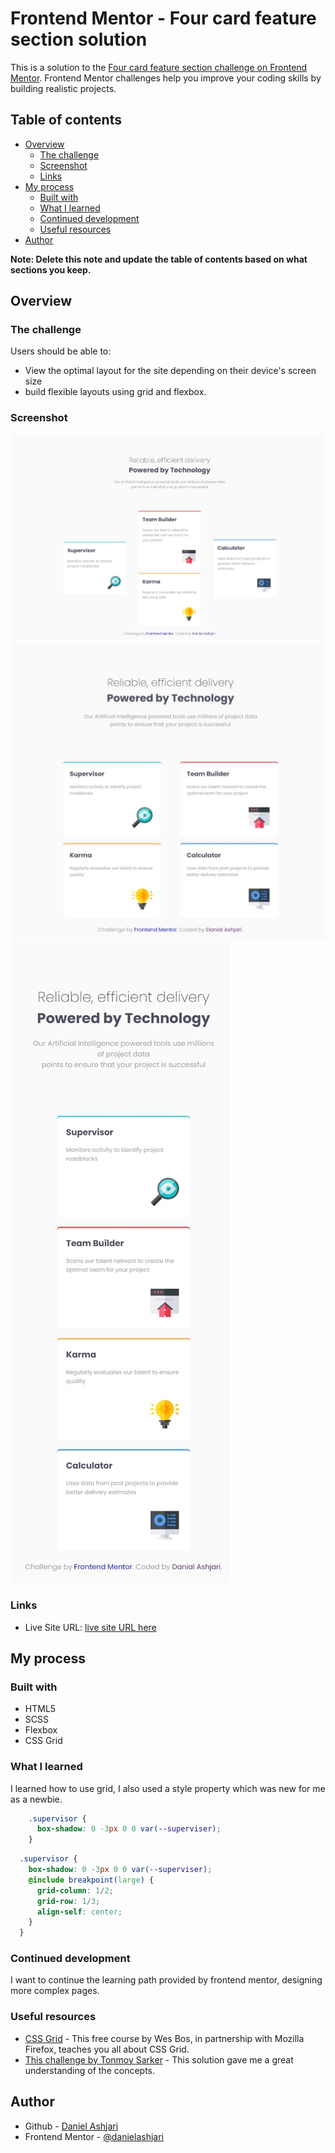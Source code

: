 # Frontend Mentor - Four card feature section solution

This is a solution to the [Four card feature section challenge on Frontend Mentor](https://www.frontendmentor.io/challenges/four-card-feature-section-weK1eFYK). Frontend Mentor challenges help you improve your coding skills by building realistic projects.

## Table of contents

- [Overview](#overview)
  - [The challenge](#the-challenge)
  - [Screenshot](#screenshot)
  - [Links](#links)
- [My process](#my-process)
  - [Built with](#built-with)
  - [What I learned](#what-i-learned)
  - [Continued development](#continued-development)
  - [Useful resources](#useful-resources)
- [Author](#author)

**Note: Delete this note and update the table of contents based on what sections you keep.**

## Overview

### The challenge

Users should be able to:

- View the optimal layout for the site depending on their device's screen size
- build flexible layouts using grid and flexbox.

### Screenshot

![desktop screenshot](./images/Screenshot_desktop_view.jpeg)
![tablet screenshot](./images/Screenshot_tablet_view.jpeg)
![mobile screenshot](./images/Screenshot_mobile_view.jpeg)

### Links

- Live Site URL: [live site URL here](https://danielashjari.github.io/four-card-feature-section-master/)

## My process

### Built with

- HTML5
- SCSS
- Flexbox
- CSS Grid

### What I learned

I learned how to use grid, I also used a style property which was new for me as a newbie.

```css
    .supervisor {
      box-shadow: 0 -3px 0 0 var(--superviser);
    }
```

```SCSS
  .supervisor {
    box-shadow: 0 -3px 0 0 var(--superviser);
    @include breakpoint(large) {
      grid-column: 1/2;
      grid-row: 1/3;
      align-self: center;
    }
  }
```

### Continued development

I want to continue the learning path provided by frontend mentor, designing more complex pages.

### Useful resources

- [CSS Grid](https://cssgrid.io/) - This free course by Wes Bos, in partnership with Mozilla Firefox, teaches you all about CSS Grid.
- [This challenge by Tonmoy Sarker](https://www.frontendmentor.io/solutions/responsive-feature-section-grid--bgvKPvMyy) - This solution gave me a great understanding of the concepts.

## Author

- Github - [Daniel Ashjari](https://github.com/danielashjari)
- Frontend Mentor - [@danielashjari](https://www.frontendmentor.io/profile/danielashjari)
